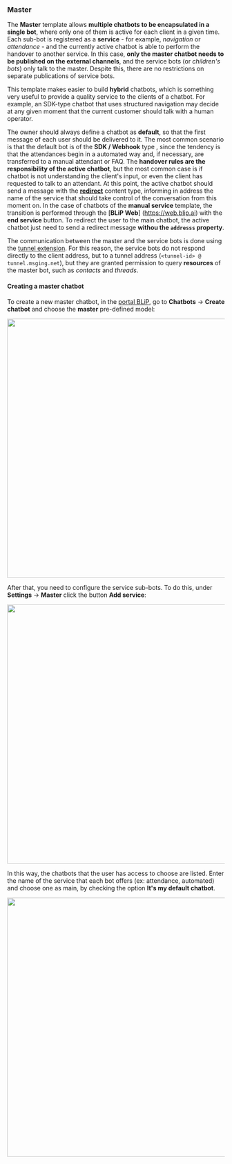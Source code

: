 ### Master

The **Master** template allows **multiple chatbots to be encapsulated in a single bot**, where only one of them is active for each client in a given time. Each sub-bot is registered as a **service** - for example, *navigation* or *attendance* - and the currently active chatbot is able to perform the handover to another service. In this case, **only the master chatbot needs to be published on the external channels**, and the service bots (or *children's bots*) only talk to the master. Despite this, there are no restrictions on separate publications of service bots.

This template makes easier to build **hybrid** chatbots, which is something very useful to provide a quality service to the clients of a chatbot. For example, an SDK-type chatbot that uses structured navigation may decide at any given moment that the current customer should talk with a human operator.

The owner should always define a chatbot as **default**, so that the first message of each user should be delivered to it. The most common scenario is that the default bot is of the **SDK / Webhook** type , since the tendency is that the attendances begin in a automated way and, if necessary, are transferred to a manual attendant or FAQ. The **handover rules are the responsibility of the active chatbot**, but the most common case is if chatbot is not understanding the client's input, or even the client has requested to talk to an attendant. At this point, the active chatbot should send a message with the [**redirect**](https://portal.blip.ai/#/docs/content-types/redirect) content type, informing in address the name of the service that should take control of the conversation from this moment on. In the case of chatbots of the **manual service** template, the transition is performed through the [**BLiP Web**] (https://web.blip.ai) with the **end service** button. To redirect the user to the main chatbot, the active chatbot just need to send a redirect message **withou the `addresss` property**.

The communication between the master and the service bots is done using the [tunnel extension](https://portal.blip.ai/#/docs/extensions/tunnel). For this reason, the service bots do not respond directly to the client address, but to a tunnel address (`<tunnel-id> @ tunnel.msging.net`), but they are granted permission to query **resources** of the master bot, such as *contacts* and *threads*.

#### Creating a master chatbot

To create a new master chatbot, in the [portal BLiP](https://portal.blip.ai), go to **Chatbots** -> **Create chatbot** and choose the **master** pre-defined model:

<img width="600px" src="https://github.com/takenet/messaginghub-docs/raw/master/docs/en/templates/master1.png" />

After that, you need to configure the service sub-bots. To do this, under **Settings** -> **Master** click the button **Add service**:

<img width="600px" src="https://github.com/takenet/messaginghub-docs/raw/master/docs/en/templates/master2.png" />

In this way, the chatbots that the user has access to choose are listed. Enter the name of the service that each bot offers (ex: attendance, automated) and choose one as main, by checking the option **It's my default chatbot**.

<img width="600px" src="https://github.com/takenet/messaginghub-docs/raw/master/docs/en/templates/master3.png" />
